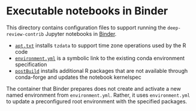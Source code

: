 # Executable notebooks in Binder

This directory contains configuration files to support running the `deep-review-contrib` Jupyter notebooks in [Binder](https://mybinder.readthedocs.io/en/latest/).

- [`apt.txt`](apt.txt) installs `tzdata` to support time zone operations used by the R code
- [`environment.yml`](environment.yml) is a symbolic link to the existing conda environment specification
- [`postBuild`](postBuild) installs additional R packages that are not available through conda-forge and updates the notebook kernelspec

The container that Binder prepares does not create and activate a new named environment from `environment.yml`.
Rather, it uses `environment.yml` to update a preconfigured root environment with the specified packages.
